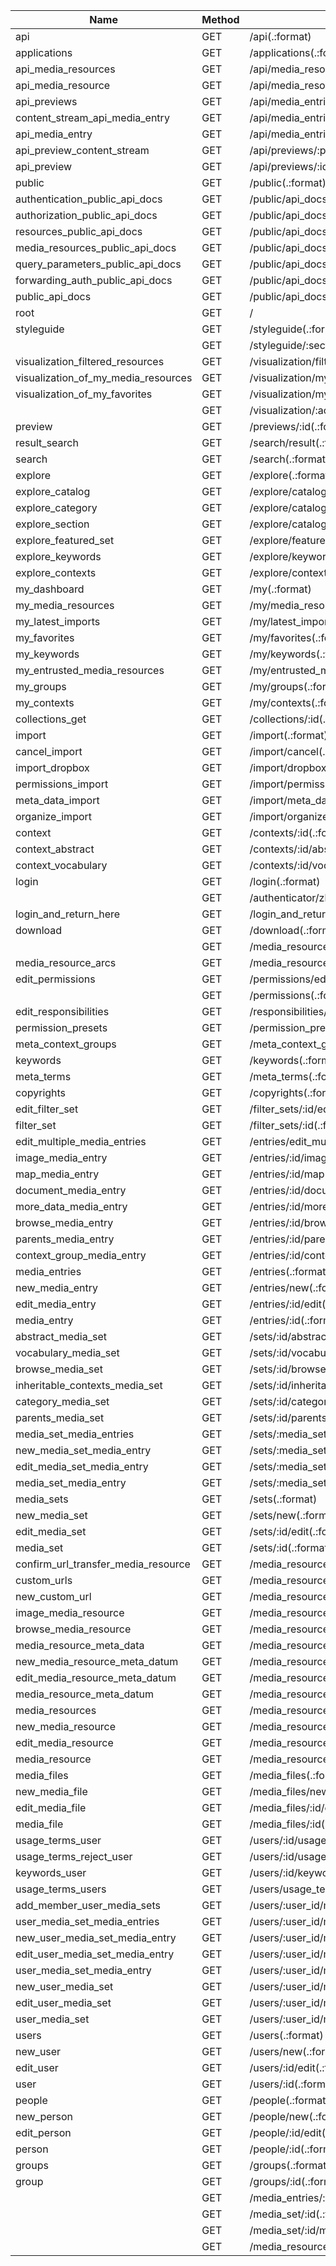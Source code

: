 |Name|Method|Route|Controller|
|---|---|---|---|
|api|GET|/api(.:format)|api#show |
|applications|GET|/applications(.:format)|applications#index |
|api_media_resources|GET|/api/media_resources(.:format)|api/media_resources#index |
|api_media_resource|GET|/api/media_resources/:id(.:format)|api/media_resources#show |
|api_previews|GET|/api/media_entries/:id/previews(.:format)|api/previews#index |
|content_stream_api_media_entry|GET|/api/media_entries/:id/content_stream(.:format)|api/media_entries#content_stream |
|api_media_entry|GET|/api/media_entries/:id(.:format)|api/media_entries#show |
|api_preview_content_stream|GET|/api/previews/:preview_id/content_stream(.:format)|api/previews#content_stream |
|api_preview|GET|/api/previews/:id(.:format)|api/previews#show |
|public|GET|/public(.:format)|public#index |
|authentication_public_api_docs|GET|/public/api_docs/authentication(.:format)|public/api_docs#authentication |
|authorization_public_api_docs|GET|/public/api_docs/authorization(.:format)|public/api_docs#authorization |
|resources_public_api_docs|GET|/public/api_docs/resources(.:format)|public/api_docs#resources |
|media_resources_public_api_docs|GET|/public/api_docs/media_resources(.:format)|public/api_docs#media_resources |
|query_parameters_public_api_docs|GET|/public/api_docs/query_parameters(.:format)|public/api_docs#query_parameters |
|forwarding_auth_public_api_docs|GET|/public/api_docs/forwarding_auth(.:format)|public/api_docs#forwarding_auth |
|public_api_docs|GET|/public/api_docs(.:format)|public/api_docs#show |
|root|GET|/|application#root |
|styleguide|GET|/styleguide(.:format)|styleguide#show |
| |GET|/styleguide/:section(.:format)|styleguide#show |
|visualization_filtered_resources|GET|/visualization/filtered_resources(.:format)|visualization#filtered_resources |
|visualization_of_my_media_resources|GET|/visualization/my/media_resources(.:format)|visualization#my_media_resources |
|visualization_of_my_favorites|GET|/visualization/my/favorites(.:format)|visualization#my_favorites |
| |GET|/visualization/:action(/:id)(.:format)|visualization#:action |
|preview|GET|/previews/:id(.:format)|previews#show |
|result_search|GET|/search/result(.:format)|search#result |
|search|GET|/search(.:format)|search#show |
|explore|GET|/explore(.:format)|explore#index |
|explore_catalog|GET|/explore/catalog(.:format)|explore#catalog |
|explore_category|GET|/explore/catalog/:category(.:format)|explore#category |
|explore_section|GET|/explore/catalog/:category/:section(.:format)|explore#section |
|explore_featured_set|GET|/explore/featured_set(.:format)|explore#featured_set |
|explore_keywords|GET|/explore/keywords(.:format)|explore#keywords |
|explore_contexts|GET|/explore/contexts(.:format)|explore#contexts |
|my_dashboard|GET|/my(.:format)|my#dashboard |
|my_media_resources|GET|/my/media_resources(.:format)|my#media_resources |
|my_latest_imports|GET|/my/latest_imports(.:format)|my#latest_imports |
|my_favorites|GET|/my/favorites(.:format)|my#favorites |
|my_keywords|GET|/my/keywords(.:format)|my#keywords |
|my_entrusted_media_resources|GET|/my/entrusted_media_resources(.:format)|my#entrusted_media_resources |
|my_groups|GET|/my/groups(.:format)|my#groups |
|my_contexts|GET|/my/contexts(.:format)|my#contexts |
|collections_get|GET|/collections/:id(.:format)|collections#get |
|import|GET|/import(.:format)|import#start |
|cancel_import|GET|/import/cancel(.:format)|import#destroy |
|import_dropbox|GET|/import/dropbox(.:format)|import#dropbox_info |
|permissions_import|GET|/import/permissions(.:format)|import#permissions |
|meta_data_import|GET|/import/meta_data(.:format)|import#meta_data |
|organize_import|GET|/import/organize(.:format)|import#organize |
|context|GET|/contexts/:id(.:format)|meta_contexts#show |
|context_abstract|GET|/contexts/:id/abstract(.:format)|meta_contexts#abstract |
|context_vocabulary|GET|/contexts/:id/vocabulary(.:format)|meta_contexts#vocabulary |
|login|GET|/login(.:format)|authenticator/zhdk#login |
| |GET|/authenticator/zhdk/login_successful/:id(.:format)|authenticator/zhdk#login_successful |
|login_and_return_here|GET|/login_and_return_here(.:format)|application#login_and_return_here |
|download|GET|/download(.:format)|download#download |
| |GET|/media_resource_arcs/:parent_id(.:format)|media_resource_arcs#get_arcs_by_parent_id |
|media_resource_arcs|GET|/media_resource_arcs(.:format)|media_resource_arcs#index |
|edit_permissions|GET|/permissions/edit(.:format)|permissions#edit |
| |GET|/permissions(.:format)|permissions#index |
|edit_responsibilities|GET|/responsibilities/edit(.:format)|responsibilities#edit |
|permission_presets|GET|/permission_presets.:format|permission_presets#index|{:format=>/json/} |
|meta_context_groups|GET|/meta_context_groups(.:format)|meta_context_groups#index |
|keywords|GET|/keywords(.:format)|keywords#index |
|meta_terms|GET|/meta_terms(.:format)|meta_terms#index |
|copyrights|GET|/copyrights(.:format)|copyrights#index |
|edit_filter_set|GET|/filter_sets/:id/edit(.:format)|filter_sets#edit |
|filter_set|GET|/filter_sets/:id(.:format)|filter_sets#show |
|edit_multiple_media_entries|GET|/entries/edit_multiple(.:format)|media_entries#edit_multiple |
|image_media_entry|GET|/entries/:id/image(.:format)|media_resources#image |
|map_media_entry|GET|/entries/:id/map(.:format)|media_entries#map |
|document_media_entry|GET|/entries/:id/document(.:format)|media_entries#document |
|more_data_media_entry|GET|/entries/:id/more_data(.:format)|media_entries#more_data |
|browse_media_entry|GET|/entries/:id/browse(.:format)|media_entries#browse |
|parents_media_entry|GET|/entries/:id/parents(.:format)|media_entries#parents |
|context_group_media_entry|GET|/entries/:id/context_group/:name(.:format)|media_entries#context_group |
|media_entries|GET|/entries(.:format)|media_entries#index |
|new_media_entry|GET|/entries/new(.:format)|media_entries#new |
|edit_media_entry|GET|/entries/:id/edit(.:format)|media_entries#edit |
|media_entry|GET|/entries/:id(.:format)|media_entries#show |
|abstract_media_set|GET|/sets/:id/abstract(.:format)|media_sets#abstract |
|vocabulary_media_set|GET|/sets/:id/vocabulary(.:format)|media_sets#vocabulary |
|browse_media_set|GET|/sets/:id/browse(.:format)|media_sets#browse |
|inheritable_contexts_media_set|GET|/sets/:id/inheritable_contexts(.:format)|media_sets#inheritable_contexts |
|category_media_set|GET|/sets/:id/category(.:format)|media_sets#category |
|parents_media_set|GET|/sets/:id/parents(.:format)|media_sets#parents |
|media_set_media_entries|GET|/sets/:media_set_id/entries(.:format)|media_entries#index |
|new_media_set_media_entry|GET|/sets/:media_set_id/entries/new(.:format)|media_entries#new |
|edit_media_set_media_entry|GET|/sets/:media_set_id/entries/:id/edit(.:format)|media_entries#edit |
|media_set_media_entry|GET|/sets/:media_set_id/entries/:id(.:format)|media_entries#show |
|media_sets|GET|/sets(.:format)|media_sets#index |
|new_media_set|GET|/sets/new(.:format)|media_sets#new |
|edit_media_set|GET|/sets/:id/edit(.:format)|media_sets#edit |
|media_set|GET|/sets/:id(.:format)|media_sets#show |
|confirm_url_transfer_media_resource|GET|/media_resources/:id/custom_urls/:url/confirm_url_transfer(.:format)|custom_urls#confirm_url_transfer|{:url=>/[^\/]+/} |
|custom_urls|GET|/media_resources/:id/custom_urls(.:format)|custom_urls#index |
|new_custom_url|GET|/media_resources/:id/custom_urls/new(.:format)|custom_urls#new |
|image_media_resource|GET|/media_resources/:id/image(.:format)|media_resources#image |
|browse_media_resource|GET|/media_resources/:id/browse(.:format)|media_resources#browse |
|media_resource_meta_data|GET|/media_resources/:media_resource_id/meta_data(.:format)|meta_data#index |
|new_media_resource_meta_datum|GET|/media_resources/:media_resource_id/meta_data/new(.:format)|meta_data#new |
|edit_media_resource_meta_datum|GET|/media_resources/:media_resource_id/meta_data/:id/edit(.:format)|meta_data#edit |
|media_resource_meta_datum|GET|/media_resources/:media_resource_id/meta_data/:id(.:format)|meta_data#show |
|media_resources|GET|/media_resources(.:format)|media_resources#index |
|new_media_resource|GET|/media_resources/new(.:format)|media_resources#new |
|edit_media_resource|GET|/media_resources/:id/edit(.:format)|media_resources#edit |
|media_resource|GET|/media_resources/:id(.:format)|media_resources#show |
|media_files|GET|/media_files(.:format)|media_files#index |
|new_media_file|GET|/media_files/new(.:format)|media_files#new |
|edit_media_file|GET|/media_files/:id/edit(.:format)|media_files#edit |
|media_file|GET|/media_files/:id(.:format)|media_files#show |
|usage_terms_user|GET|/users/:id/usage_terms(.:format)|users#usage_terms |
|usage_terms_reject_user|GET|/users/:id/usage_terms_reject(.:format)|users#usage_terms_reject |
|keywords_user|GET|/users/:id/keywords(.:format)|users#keywords |
|usage_terms_users|GET|/users/usage_terms(.:format)|users#usage_terms |
|add_member_user_media_sets|GET|/users/:user_id/media_sets/add_member(.:format)|media_sets#add_member |
|user_media_set_media_entries|GET|/users/:user_id/media_sets/:media_set_id/media_entries(.:format)|media_entries#index |
|new_user_media_set_media_entry|GET|/users/:user_id/media_sets/:media_set_id/media_entries/new(.:format)|media_entries#new |
|edit_user_media_set_media_entry|GET|/users/:user_id/media_sets/:media_set_id/media_entries/:id/edit(.:format)|media_entries#edit |
|user_media_set_media_entry|GET|/users/:user_id/media_sets/:media_set_id/media_entries/:id(.:format)|media_entries#show |
|new_user_media_set|GET|/users/:user_id/media_sets/new(.:format)|media_sets#new |
|edit_user_media_set|GET|/users/:user_id/media_sets/:id/edit(.:format)|media_sets#edit |
|user_media_set|GET|/users/:user_id/media_sets/:id(.:format)|media_sets#show |
|users|GET|/users(.:format)|users#index |
|new_user|GET|/users/new(.:format)|users#new |
|edit_user|GET|/users/:id/edit(.:format)|users#edit |
|user|GET|/users/:id(.:format)|users#show |
|people|GET|/people(.:format)|people#index |
|new_person|GET|/people/new(.:format)|people#new |
|edit_person|GET|/people/:id/edit(.:format)|people#edit |
|person|GET|/people/:id(.:format)|people#show |
|groups|GET|/groups(.:format)|groups#index |
|group|GET|/groups/:id(.:format)|groups#show |
| |GET|/media_entries/:id/context_group/:name(.:format)|redirect(301,|/entries/%{id}/vocabulary) |
| |GET|/media_set/:id(.:format)|redirect(301,|/sets/%{id}) |
| |GET|/media_set/:id/media_entries/:entry_id(.:format)|redirect(301,|/sets/%{id}/entries/%{entry_id}) |
| |GET|/media_resources/:id(.:format)|redirect(301,|/resources/%{id}) |
